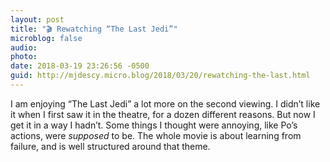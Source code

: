 ```yaml
---
layout: post
title: "🎬 Rewatching “The Last Jedi”"
microblog: false
audio: 
photo: 
date: 2018-03-19 23:26:56 -0500
guid: http://mjdescy.micro.blog/2018/03/20/rewatching-the-last.html
---
```

I am enjoying “The Last Jedi” a lot more on the second viewing. I didn’t like it when I first saw it in the theatre, for a dozen different reasons. But now I get it in a way I hadn’t. Some things I thought were annoying, like Po’s actions, were _supposed_ to be. The whole movie is about learning from failure, and is well structured around that theme.
